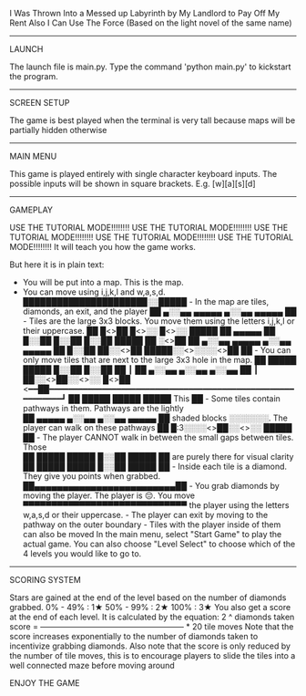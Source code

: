 I Was Thrown Into a Messed up Labyrinth by My Landlord to Pay Off My Rent Also I Can Use The Force 
                            (Based on the light novel of the same name)                            


_____________________
LAUNCH

The launch file is main.py. Type the command 'python main.py' to kickstart the program.
_____________________
SCREEN SETUP

The game is best played when the terminal is very tall because maps will be partially hidden otherwise
_____________________
MAIN MENU

This game is played entirely with single character keyboard inputs. The possible inputs will be shown in square brackets. E.g. [w][a][s][d]
_____________________
GAMEPLAY

USE THE TUTORIAL MODE!!!!!!!!
USE THE TUTORIAL MODE!!!!!!!!
USE THE TUTORIAL MODE!!!!!!!!
USE THE TUTORIAL MODE!!!!!!!!
USE THE TUTORIAL MODE!!!!!!!!
It will teach you how the game works.

But here it is in plain text:
- You will be put into a map. This is the map.
- You can move using i,j,k,l and w,a,s,d.
  ██████████████████████░░█████ - In the map are tiles, diamonds, an exit, and the player
  ██ ▄░░▄▄ ▄▄▄▄▄ ▄░░▄▄ ▄▄▄▄▄ ██ - Tiles are the large 3x3 blocks. You move them using the letters i,j,k,l or their uppercase.
  ██ █<>██ █<>░░ █<>░░ █████ ██   ▄▄▄▄▄
  ██ █░░██ █░░██ █░░██ █████ ██   ░<>██
  ██ ▄░░▄▄ ▄▄▄▄▄ ▄░░▄▄ ▄▄▄▄▄ ██   █░░██
  ██░░<>██ █████░░<>░░░░<>██ ██ - You can only move tiles that are next to the large 3x3 hole in the map.
  ██ █████ █████ █░░██ █░░██ ██                                                           ┃
  ██ ▄░░▄▄ ▄░░▄▄ ▄░░▄▄       ██                                                           ┃
  ██░░<>██░░<>░░ █<>██    <━━██━━━━━━━━━━━━━━━━━━━━━━━━━━━━━━━━━━━━━━━━━━━━━━━━━━━━━━━━━━━┛
  ██ █████ █████ █████  This ██ - Some tiles contain pathways in them. Pathways are the lightly   
  ██ ▄▄▄▄▄ ▄░░▄▄ ▄░░▄▄ ▄▄▄▄▄ ██   shaded blocks ░░░░░░░. The player can walk on these pathways
  ██ █:3░░░░<>██░░<>░░ █████ ██ - The player CANNOT walk in between the small gaps between tiles. Those  
  ██ █████ █████ █░░██ █████ ██   are purely there for visual clarity
  ██ █████ █████ █░░██ █████ ██ - Inside each tile is a diamond. They give you points when grabbed.
  ██▄▄▄▄▄▄▄▄▄▄▄▄▄▄▄▄▄▄▄▄▄▄▄▄▄██ - You grab diamonds by moving the player. The player is 😔. You move  
  ▀▀▀▀▀▀▀▀▀▀▀▀▀▀▀▀▀▀▀▀▀▀▀▀▀▀▀▀▀   the player using the letters w,a,s,d or their uppercase.
                                - The player can exit by moving to the pathway on the outer boundary
                                - Tiles with the player inside of them can also be moved
In the main menu, select "Start Game" to play the actual game. You can also choose "Level Select" to choose which of the 4 levels you would like to go to.
_____________________
SCORING SYSTEM

Stars are gained at the end of the level based on the number of diamonds grabbed.
0% - 49%  : 1★
50% - 99% : 2★
100%      : 3★
You also get a score at the end of each level. It is calculated by the equation: 
           2 ^ diamonds taken 
  score =  —————————————————— * 20
               tile moves 
Note that the score increases exponentially to the number of diamonds taken to incentivize grabbing diamonds.
Also note that the score is only reduced by the number of tile moves, this is to encourage players to slide the tiles into a well connected maze before moving around

ENJOY THE GAME
